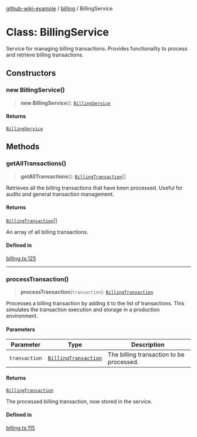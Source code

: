 [github-wiki-example](../wiki/Home) / [billing](../wiki/billing) / BillingService

# Class: BillingService

Service for managing billing transactions.
Provides functionality to process and retrieve billing transactions.

## Constructors

### new BillingService()

> **new BillingService**(): [`BillingService`](../wiki/billing.Class.BillingService)

#### Returns

[`BillingService`](../wiki/billing.Class.BillingService)

## Methods

### getAllTransactions()

> **getAllTransactions**(): [`BillingTransaction`](../wiki/billing.Interface.BillingTransaction)[]

Retrieves all the billing transactions that have been processed.
Useful for audits and general transaction management.

#### Returns

[`BillingTransaction`](../wiki/billing.Interface.BillingTransaction)[]

An array of all billing transactions.

#### Defined in

[billing.ts:125](https://github.com/typedoc2md/dummy-typescript-api/blob/main/src/billing.ts#L125)

***

### processTransaction()

> **processTransaction**(`transaction`): [`BillingTransaction`](../wiki/billing.Interface.BillingTransaction)

Processes a billing transaction by adding it to the list of transactions.
This simulates the transaction execution and storage in a production environment.

#### Parameters

| Parameter | Type | Description |
| ------ | ------ | ------ |
| `transaction` | [`BillingTransaction`](../wiki/billing.Interface.BillingTransaction) | The billing transaction to be processed. |

#### Returns

[`BillingTransaction`](../wiki/billing.Interface.BillingTransaction)

The processed billing transaction, now stored in the service.

#### Defined in

[billing.ts:115](https://github.com/typedoc2md/dummy-typescript-api/blob/main/src/billing.ts#L115)
